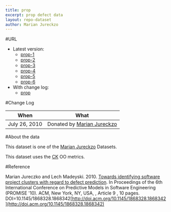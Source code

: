 ```yaml
---
title: prop
excerpt: prop defect data
layout: repo-dataset
author: Marian Jureckzo
---
```



#URL

  * Latest version: 
    * [prop-1](https://terapromise.csc.ncsu.edu:8443/svn/repo/defect/ck/prop/prop-1/prop-1.csv) 
    * [prop-2](https://terapromise.csc.ncsu.edu:8443/svn/repo/defect/ck/prop/prop-2/prop-2.csv)
    * [prop-3](https://terapromise.csc.ncsu.edu:8443/svn/repo/defect/ck/prop/prop-3/prop-3.csv)
    * [prop-4](https://terapromise.csc.ncsu.edu:8443/svn/repo/defect/ck/prop/prop-4/prop-4.csv)
    * [prop-5](https://terapromise.csc.ncsu.edu:8443/svn/repo/defect/ck/prop/prop-5/prop-5.csv)
    * [prop-6](https://terapromise.csc.ncsu.edu:8443/svn/repo/defect/ck/prop/prop-6/prop-6.csv)
  * With change log:
     * [prop](https://terapromise.csc.ncsu.edu:8443/svn/repo/defect/ck/prop/)

#Change Log

When | What
---- | ----
July 26, 2010 | Donated by [Marian Jureckzo](/repo/people/data-donors/promise3.html)

#About the data

This dataset is one of the [Marian Jureckzo](/repo/people/data-donors/promise3.html) Datasets.

This dataset uses the [CK](/repo/defect/ck) OO metrics.

#Reference

Marian Jureczko and Lech Madeyski. 2010. [Towards identifying software project clusters with regard to defect prediction](http://dl.acm.org/citation.cfm?id=1868328.1868342&coll=DL&dl=GUIDE&CFID=96280125&CFTOKEN=47274353). In
Proceedings of the 6th International Conference on Predictive
Models in Software Engineering (PROMISE '10). ACM, New York,
NY, USA, , Article 9 , 10 pages. DOI=10.1145/1868328.1868342[http://doi.acm.org/10.1145/1868328.1868342](http://doi.acm.org/10.1145/1868328.1868342)
